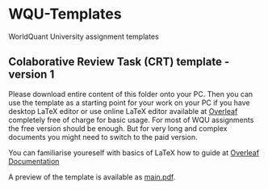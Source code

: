 # WQU-Templates
WorldQuant University assignment templates


## Colaborative Review Task (CRT) template - version 1

Please download entire content of this folder onto your PC. Then you can use the template as a starting point for your work on your PC if you have desktop LaTeX editor or use online LaTeX editor available at [Overleaf](https://www.overleaf.com) completely free of charge for basic usage. For most of WQU assignments the free version should be enough. But for very long and complex documents you might need to switch to the paid version.

You can familiarise youreself with basics of LaTeX how to guide at [Overleaf Documentation](https://www.overleaf.com/learn)

A preview of the template is available as [main.pdf](main.pdf).
